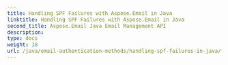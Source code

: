 ```yaml
---
title: Handling SPF Failures with Aspose.Email in Java
linktitle: Handling SPF Failures with Aspose.Email in Java
second_title: Aspose.Email Java Email Management API
description: 
type: docs
weight: 18
url: /java/email-authentication-methods/handling-spf-failures-in-java/
---
```

